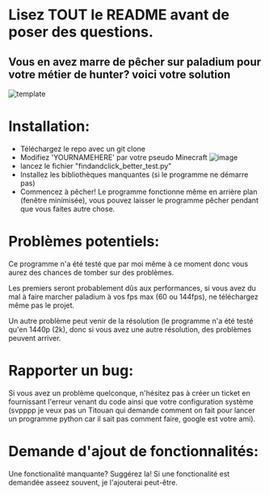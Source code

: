 # Lisez TOUT le README avant de poser des questions.

## Vous en avez marre de pêcher sur paladium pour votre métier de hunter? voici votre solution

![template](https://github.com/Julien-ABADIE/Paladium_peche_auto/assets/145547169/d461eb3b-d676-4f79-a8a5-ea18d9181db4)

# Installation:
- Téléchargez le repo avec un git clone
- Modifiez 'YOURNAMEHERE' par votre pseudo Minecraft
![image](https://github.com/Julien-ABADIE/Paladium_peche_auto/assets/145547169/73627e69-ebbd-4fc2-b71a-b6b6fc8574e2)
- lancez le fichier "findandclick_better_test.py"
- Installez les bibliothèques manquantes (si le programme ne démarre pas)
- Commencez à pêcher!
Le programme fonctionne même en arrière plan (fenêtre minimisée), vous pouvez laisser le programme pêcher pendant que vous faites autre chose.


# Problèmes potentiels:
Ce programme n'a été testé que par moi même à ce moment donc vous aurez des chances de tomber sur des problèmes.

Les premiers seront probablement dûs aux performances, si vous avez du mal à faire marcher paladium à vos fps max (60 ou 144fps), ne téléchargez même pas le projet.

Un autre problème peut venir de la résolution (le programme n'a été testé qu'en 1440p (2k), donc si vous avez une autre résolution, des problèmes peuvent arriver.

# Rapporter un bug:
Si vous avez un problème quelconque, n'hésitez pas à créer un ticket en fournissant l'erreur venant du code ainsi que votre configuration système (svpppp je veux pas un Titouan qui demande comment on fait pour lancer un programme python car il sait pas comment faire, google est votre ami).

# Demande d'ajout de fonctionnalités:
Une fonctionalité manquante? Suggérez la! Si une fonctionalité est demandée asseez souvent, je l'ajouterai peut-être.
